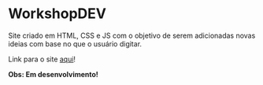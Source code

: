 # WorkshopDEV
 Site criado em HTML, CSS e JS com o objetivo de serem adicionadas novas ideias com base no que o usuário digitar.
 
 Link para o site [aqui](https://lucaslima337.github.io/WorkshopDEV/)!

 **Obs: Em desenvolvimento!**
